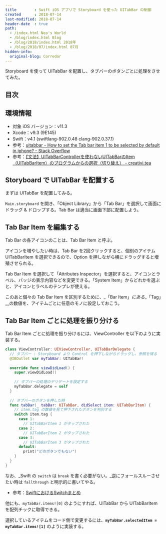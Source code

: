 ```yaml
---
title        : Swift iOS アプリで Storyboard を使った UITabBar の制御
created      : 2018-07-14
last-modified: 2018-07-14
header-date  : true
path:
  - /index.html Neo's World
  - /blog/index.html Blog
  - /blog/2018/index.html 2018年
  - /blog/2018/07/index.html 07月
hidden-info:
  original-blog: Corredor
---
```


Storyboard を使って UITabBar を配置し、タブバーのボタンごとに処理をさせてみた。

## 目次

## 環境情報

- 対象 iOS バージョン：v11.3
- Xcode：v9.3 (9E145)
- Swift：v4.1 (swiftlang-902.0.48 clang-902.0.37.1)
- 参考：[uitabbar - How to set the Tab bar item 1 to be selected by default in iphone? - Stack Overflow](https://stackoverflow.com/questions/2325780/how-to-set-the-tab-bar-item-1-to-be-selected-by-default-in-iphone)
- 参考：[【文法】UITabBarControllerを使わないUITabBarのItem（UITabBarItem）のプログラムからの選択（切り替え） - creativi.tea](http://teapipin.blog10.fc2.com/blog-entry-72.html)

## Storyboard で UITabBar を配置する

まずは UITabBar を配置してみる。

`Main.storyboard` を開き、「Object Library」から「Tab Bar」を選択して画面にドラッグ & ドロップする。Tab Bar は適当に画面下部に配置しよう。

## Tab Bar Item を編集する

Tab Bar の各アイコンのことは、Tab Bar Item と呼ぶ。

アイコンを増やしたい時は、Tab Bar を2回クリックすると、個別のアイテム UITabBarItem を選択できるので、Option を押しながら横にドラッグすると増殖させられる。

Tab Bar Item を選択して「Attributes Inspector」を選択すると、アイコンとラベル、バッジの表示内容などを変更できる。「System Item」からどれかを選ぶと、アイコンとラベルのテンプレが使える。

このあと個々の Tab Bar Item を区別するために、_「Bar Item」_にある__「Tag」__の数値を、アイテムごとに任意のモノに設定しておこう。

## Tab Bar Item ごとに処理を振り分ける

Tab Bar Item ごとに処理を振り分けるには、ViewController を以下のように実装する。

```swift
class ViewController: UIViewController, UITabBarDelegate {
  // タブバー : Storyboard より Control を押下しながらドラッグし、参照を得る
  @IBOutlet var myTabBar: UITabBar!
  
  override func viewDidLoad() {
    super.viewDidLoad()
    
    // タブバーの処理のデリゲートを設定する
    myTabBar.delegate = self
  }
  
  // タブバーのボタンを押した時
  func tabBar(_ tabBar: UITabBar, didSelect item: UITabBarItem) {
    // item.tag の数値を見て押下されたボタンを判別する
    switch item.tag {
      case 1:
        // UITabBarItem 1 がタップされた
      case 2:
        // UITabBarItem 2 がタップされた
      case 3:
        // UITabBarItem 3 がタップされた
      default:
        print("どのボタンでもない")
    }
  }
}
```

なお、_Swift の `switch` は `break` を書く必要がない。_逆にフォールスルーさせたい時は `fallthrough` と明示的に書いてやる。

- 参考：[SwiftにおけるSwitchまとめ](https://qiita.com/akatsuki174/items/2720ebc369a6c1d9f629)

他にも、`myTabBar.items![0]` のようにすれば、UITabBar から UITabBarItem を配列チックに取得できる。

選択しているアイテムをコード側で変更するには、__`myTabBar.selectedItem = myTabBar.items![1]`__ のように実装する。

